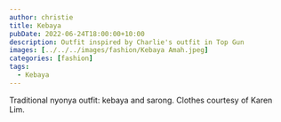 ```yaml
---
author: christie
title: Kebaya
pubDate: 2022-06-24T18:00:00+10:00
description: Outfit inspired by Charlie's outfit in Top Gun
images: [../../../images/fashion/Kebaya Amah.jpeg]
categories: [fashion]
tags:
  - Kebaya
---
```


Traditional nyonya outfit: kebaya and sarong. Clothes courtesy of Karen Lim.
